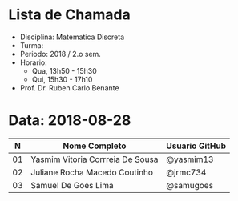 # Lista de Chamada

* Disciplina: Matematica Discreta
* Turma: 
* Periodo: 2018 / 2.o sem.
* Horario:
    - Qua, 13h50 - 15h30
    - Qui, 15h30 - 17h10
* Prof. Dr. Ruben Carlo Benante

# Data: 2018-08-28

 N | Nome Completo                              | Usuario GitHub       |
---|--------------------------------------------|----------------------|
01 |Yasmim Vitoria Corrreia De Sousa            |@yasmim13             |
02 |Juliane Rocha Macedo Coutinho               |@jrmc734              |
03 |Samuel De Goes Lima                         |@samugoes             |

